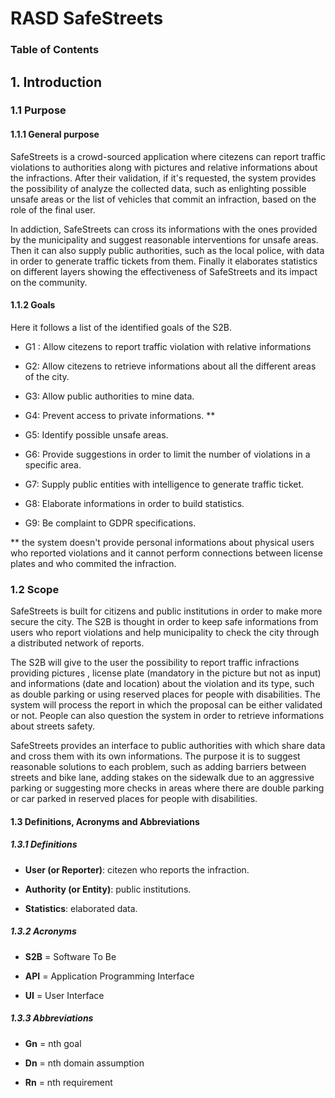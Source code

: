 # RASD SafeStreets

### Table of Contents

## 1. Introduction

### 1.1 Purpose

#### 1.1.1 General purpose

SafeStreets is a crowd-sourced application where citezens can report traffic violations to authorities along with pictures and relative informations about the infractions. After their validation, if it's requested, the system provides the possibility of analyze the collected data, such as enlighting possible unsafe areas or the list of vehicles that commit an infraction, based on the role of the final user.

In addiction, SafeStreets can cross its informations with the ones provided by the municipality and suggest reasonable interventions for unsafe areas. Then it can also supply public authorities, such as the local police, with data in order to generate traffic tickets from them. Finally it elaborates statistics on different layers showing the effectiveness of SafeStreets and its impact on the community.

#### 1.1.2 Goals

Here it follows a list of the identified goals of the S2B.

- G1 : Allow citezens to report traffic violation with relative informations

- G2: Allow citezens to retrieve informations about all the different areas of the city.

- G3: Allow public authorities to mine data.

- G4: Prevent access to private informations. **

- G5: Identify possible unsafe areas.

- G6: Provide suggestions in order to limit the number of violations in a specific area.

- G7: Supply public entities with intelligence to generate traffic ticket.

- G8: Elaborate informations in order to build statistics.

- G9: Be complaint to GDPR specifications.

** the system doesn't provide personal informations about physical users who reported violations and it cannot perform connections between license plates and who commited the infraction.

### 1.2 Scope

SafeStreets is built for citizens and public institutions in order to make more secure the city. The S2B is thought in order to keep safe informations from users who report violations and  help municipality to check the city through a distributed network of reports. 

The S2B will give to the user the possibility to report traffic infractions providing pictures , license plate (mandatory in the picture but not as input) and informations (date and location) about the violation and its type, such as double parking or using reserved places for people with disabilities. The system will process the report in which the proposal can be either validated or not. People can also question the system in order to retrieve informations about streets safety.

SafeStreets provides an interface to public authorities with which share data and  cross them with its own informations. The purpose it is to suggest reasonable solutions to each problem, such as adding barriers between streets and bike lane, adding stakes on the sidewalk due to an aggressive parking or suggesting more checks in areas where there are double parking or car parked in reserved places for people with disabilities.

#### 1.3 Definitions, Acronyms and Abbreviations

##### 1.3.1 Definitions

+ **User (or Reporter)**: citezen who reports the infraction.

+ **Authority (or Entity)**: public institutions.

+ **Statistics**: elaborated data. 

##### 1.3.2 Acronyms

* **S2B** = Software To Be

* **API** = Application Programming Interface

* **UI** = User Interface

##### 1.3.3 Abbreviations

* **Gn** = nth goal

* **Dn** = nth domain assumption

* **Rn** = nth requirement  
